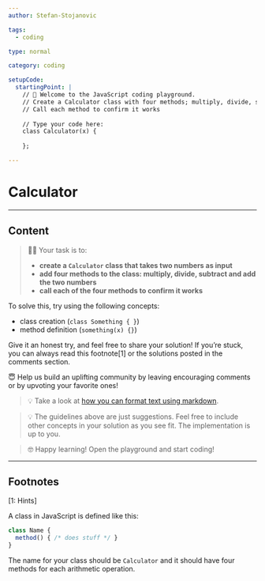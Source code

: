 ```yaml
---
author: Stefan-Stojanovic

tags:
  - coding

type: normal

category: coding

setupCode:
  startingPoint: |
    // 👋 Welcome to the JavaScript coding playground.
    // Create a Calculator class with four methods; multiply, divide, subtract, and add two numbers
    // Call each method to confirm it works
    
    // Type your code here:
    class Calculator(x) { 
    
    };

---
```


# Calculator

---

## Content

> 👩‍💻 Your task is to:
> - **create a `Calculator` class that takes two numbers as input**
> - **add four methods to the class: multiply, divide, subtract and add the two numbers**
> - **call each of the four methods to confirm it works**

To solve this, try using the following concepts:
- class creation (`class Something { }`)
- method definition (`something(x) {}`)

Give it an honest try, and feel free to share your solution!
If you’re stuck, you can always read this footnote[1] or the solutions posted in the comments section.

😇 Help us build an uplifting community by leaving encouraging comments or by upvoting your favorite ones!

> 💡 Take a look at [how you can format text using markdown](https://www.enki.com/glossary/general/markdown-formatting).

> 💡 The guidelines above are just suggestions. Feel free to include other concepts in your solution as you see fit. The implementation is up to you.

> 🤓 Happy learning! Open the playground and start coding!


---

## Footnotes

[1: Hints]

A class in JavaScript is defined like this:

```javascript
class Name {
  method() { /* does stuff */ }
}
```

The name for your class should be `Calculator` and it should have four methods for each arithmetic operation.